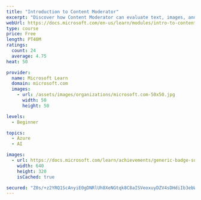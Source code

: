 ```yaml
---
title: "Introduction to Content Moderator"
excerpt: "Discover how Content Moderator can evaluate text, images, and video, for appropriateness."
webUrl: https://docs.microsoft.com/en-us/learn/modules/intro-to-content-moderator/
type: course
price: Free
length: PT40M
ratings:
  count: 24
  average: 4.75
heat: 50

provider:
  name: Microsoft Learn
  domain: microsoft.com
  images:
    - url: /assets/images/organizations/microsoft.com-50x50.jpg
      width: 50
      height: 50

levels:
  - Beginner

topics:
  - Azure
  - AI

images:
  - url: https://docs.microsoft.com/learn/achievements/generic-badge-social.png
    width: 640
    height: 320
    isCached: true

secured: "Z0s/+z2YRQ1ScAnyiE0gDNRlUh8XeNGtqk8C8aISVeoxuyDZV4sDHdiIb3ebWlGYIwZiedK+KpaAE483z7KrNSoowxZnekNc/vEtiQ0tuEYZYDY7xyi+wEa23amTn8nLWNsLSR6RbSPhCp+l3xpQp3yRK+mwMroZWYJ9rVZKwubesCAhWE/OiC+Bzxj1/TBnzSK5N+AGhUiMKxg5GiVjjVp9ZFIuwaF7563dEq0Wk1CNfydBv0klidad3mUi3InWzZksDEli1q6CzgaK4PZVwm1GIawOL4xovL0OWMss1S+QBkqI2CCh4VpB8a9yf/QVXaqVZAzVUBT/Ur0SAya7rbi8gdV8VYHdV2fRExzBIn4T89TnYoN4Gr0Yt44Poi+Em+wZzvQq8kp1mya7qGVMQEQd+CjTDE0eoB2i8YMuM2A=;T1l78OaoXi7VrhCwedKN+A=="
---
```


